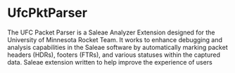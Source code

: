 
  # UfcPktParser
  
The UFC Packet Parser is a Saleae Analyzer Extension designed for the University of Minnesota Rocket Team. It works to enhance debugging and analysis capabilities in the Saleae software by automatically marking packet headers (HDRs), footers (FTRs), and various statuses within the captured data.
Saleae extension written to help improve the experience of users 